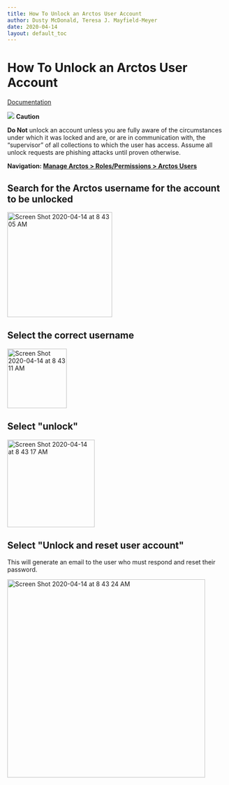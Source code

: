 ```yaml
---
title: How To Unlock an Arctos User Account
author: Dusty McDonald, Teresa J. Mayfield-Meyer
date: 2020-04-14
layout: default_toc
---
```

# How To Unlock an Arctos User Account

[Documentation](https://handbook.arctosdb.org/documentation/users.html#unlocking)

![](https://raw.githubusercontent.com/ArctosDB/documentation-wiki/gh-pages/tutorial_images/Bear%20Caution.jpg) 
**Caution** 

**Do Not** unlock an account unless you are fully aware of the circumstances under which it was locked and are, or are in communication with, the “supervisor” of all collections to which the user has access. Assume all unlock requests are phishing attacks until proven otherwise.

**Navigation: [Manage Arctos > Roles/Permissions > Arctos Users](https://arctos.database.museum/AdminUsers.cfm)**

## Search for the Arctos username for the account to be unlocked

<img width="240" alt="Screen Shot 2020-04-14 at 8 43 05 AM" src="https://user-images.githubusercontent.com/5720791/79244762-1d181600-7e2c-11ea-97f2-150104481507.png">

## Select the correct username
 
<img width="136" alt="Screen Shot 2020-04-14 at 8 43 11 AM" src="https://user-images.githubusercontent.com/5720791/79244779-1f7a7000-7e2c-11ea-93f5-d9771c808068.png">

## Select "unlock"

<img width="200" alt="Screen Shot 2020-04-14 at 8 43 17 AM" src="https://user-images.githubusercontent.com/5720791/79244791-21dcca00-7e2c-11ea-85c6-a0bb828a2515.png">

## Select "Unlock and reset user account"

This will generate an email to the user who must respond and reset their password.

<img width="453" alt="Screen Shot 2020-04-14 at 8 43 24 AM" src="https://user-images.githubusercontent.com/5720791/79244795-243f2400-7e2c-11ea-90fb-cbe165215280.png">
